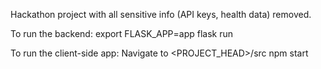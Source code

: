 Hackathon project with all sensitive info (API keys, health data) removed.

To run the backend:
export FLASK_APP=app
flask run

To run the client-side app:
Navigate to <PROJECT_HEAD>/src
npm start
